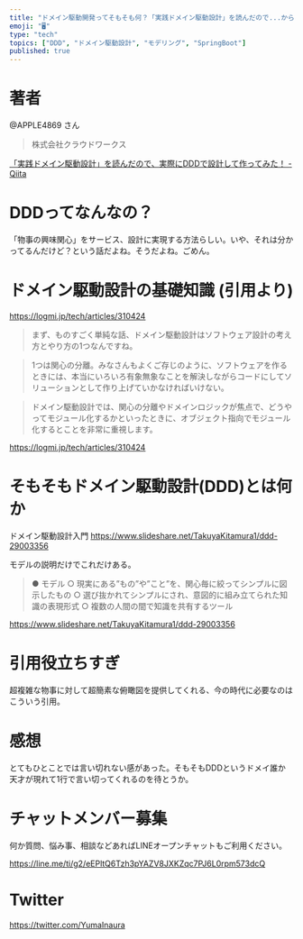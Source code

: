 ```yaml
---
title: "ドメイン駆動開発ってそもそも何？「実践ドメイン駆動設計」を読んだので...から学びたい vol.1"
emoji: "🖥"
type: "tech"
topics: ["DDD", "ドメイン駆動設計", "モデリング", "SpringBoot"]
published: true
---
```


# 著者

@APPLE4869 さん

>株式会社クラウドワークス

[「実践ドメイン駆動設計」を読んだので、実際にDDDで設計して作ってみた！ - Qiita](https://qiita.com/APPLE4869/items/d210ddc2cb1bfeea9338)

# DDDってなんなの？

「物事の興味関心」をサービス、設計に実現する方法らしい。いや、それは分かってるんだけど？という話だよね。そうだよね。ごめん。

# ドメイン駆動設計の基礎知識 (引用より)


https://logmi.jp/tech/articles/310424

>まず、ものすごく単純な話、ドメイン駆動設計はソフトウェア設計の考え方とやり方の1つなんですね。

>1つは関心の分離。みなさんもよくご存じのように、ソフトウェアを作るときには、本当にいろいろ有象無象なことを解決しながらコードにしてソリューションとして作り上げていかなければいけない。

>ドメイン駆動設計では、関心の分離やドメインロジックが焦点で、どうやってモジュール化するかといったときに、オブジェクト指向でモジュール化するとことを非常に重視します。

https://logmi.jp/tech/articles/310424


# そもそもドメイン駆動設計(DDD)とは何か


ドメイン駆動設計入門
https://www.slideshare.net/TakuyaKitamura1/ddd-29003356

モデルの説明だけでこれだけある。

>● モデル
>○ 現実にある”もの”や”こと”を、関心毎に絞ってシンプルに図示したもの
>○ 選び抜かれてシンプルにされ、意図的に組み立てられた知識の表現形式
>○ 複数の人間の間で知識を共有するツール

https://www.slideshare.net/TakuyaKitamura1/ddd-29003356


# 引用役立ちすぎ

超複雑な物事に対して超簡素な俯瞰図を提供してくれる、今の時代に必要なのはこういう引用。

# 感想

とてもひとことでは言い切れない感があった。そもそもDDDというドメイ誰か天才が現れて1行で言い切ってくれるのを待とうか。











<!-- Update From Qiita API -->

# チャットメンバー募集


何か質問、悩み事、相談などあればLINEオープンチャットもご利用ください。

https://line.me/ti/g2/eEPltQ6Tzh3pYAZV8JXKZqc7PJ6L0rpm573dcQ





# Twitter


https://twitter.com/YumaInaura


<!-- Update From Qiita API -->


